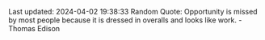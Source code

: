 Last updated: 2024-04-02 19:38:33
Random Quote: Opportunity is missed by most people because it is dressed in overalls and looks like work. - Thomas Edison